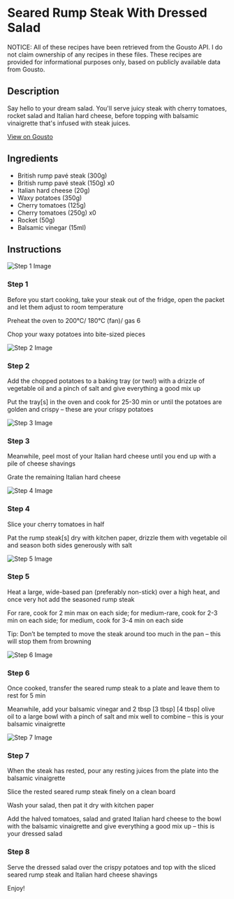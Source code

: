 # Seared Rump Steak With Dressed Salad

NOTICE: All of these recipes have been retrieved from the Gousto API. I do not claim ownership of any recipes in these files. These recipes are provided for informational purposes only, based on publicly available data from Gousto.

## Description

Say hello to your dream salad. You'll serve juicy steak with cherry tomatoes, rocket salad and Italian hard cheese, before topping with balsamic vinaigrette that's infused with steak juices.  

[View on Gousto](https://www.gousto.co.uk/recipes/cookbook/seared-rump-steak-cherry-tomato-rocket-salad)

## Ingredients

- British rump pavé steak (300g)
- British rump pavé steak (150g) x0
- Italian hard cheese (20g)
- Waxy potatoes (350g)
- Cherry tomatoes (125g)
- Cherry tomatoes (250g) x0
- Rocket (50g)
- Balsamic vinegar (15ml)

## Instructions

![Step 1 Image](https://production-media.gousto.co.uk/cms/recipe-step-image/1734.-step-1-x200.jpg)

### Step 1

Before you start cooking, take your steak out of the fridge, open the packet and let them adjust to room temperature

Preheat the oven to 200°C/ 180°C (fan)/ gas 6

Chop your waxy potatoes into bite-sized pieces

![Step 2 Image](https://production-media.gousto.co.uk/cms/recipe-step-image/1734.-step-2-x200.jpg)

### Step 2

Add the chopped potatoes to a baking tray (or two!) with a drizzle of vegetable oil and a pinch of salt and give everything a good mix up

Put the tray[s] in the oven and cook for 25-30 min or until the potatoes are golden and crispy – these are your crispy potatoes

![Step 3 Image](https://production-media.gousto.co.uk/cms/recipe-step-image/1734.-step-3-x200.jpg)

### Step 3

Meanwhile, peel most of your Italian hard cheese until you end up with a pile of cheese shavings

Grate the remaining Italian hard cheese

![Step 4 Image](https://production-media.gousto.co.uk/cms/recipe-step-image/1734.-step-4-x200.jpg)

### Step 4

Slice your cherry tomatoes in half

Pat the rump steak[s] dry with kitchen paper, drizzle them with vegetable oil and season both sides generously with salt

![Step 5 Image](https://production-media.gousto.co.uk/cms/recipe-step-image/1734.-step-5-x200.jpg)

### Step 5

Heat a large, wide-based pan (preferably non-stick) over a high heat, and once very hot add the seasoned rump steak

For rare, cook for 2 min max on each side; for medium-rare, cook for 2-3 min on each side; for medium, cook for 3-4 min on each side

Tip: Don’t be tempted to move the steak around too much in the pan – this will stop them from browning

![Step 6 Image](https://production-media.gousto.co.uk/cms/recipe-step-image/1734.-step-6-x200.jpg)

### Step 6

Once cooked, transfer the seared rump steak to a plate and leave them to rest for 5 min

Meanwhile, add your balsamic vinegar and 2 tbsp <span class="text-purple">[3 tbsp]</span> <span class="text-danger">[4 tbsp]</span> olive oil to a large bowl with a pinch of salt and mix well to combine – this is your balsamic vinaigrette

![Step 7 Image](https://production-media.gousto.co.uk/cms/recipe-step-image/1734.-step-7-x200.jpg)

### Step 7

When the steak has rested, pour any resting juices from the plate into the balsamic vinaigrette

Slice the rested seared rump steak finely on a clean board

Wash your salad, then pat it dry with kitchen paper

Add the halved tomatoes, salad and grated Italian hard cheese to the bowl with the balsamic vinaigrette and give everything a good mix up – this is your dressed salad

### Step 8

Serve the dressed salad over the crispy potatoes and top with the sliced seared rump steak and Italian hard cheese shavings

Enjoy!

